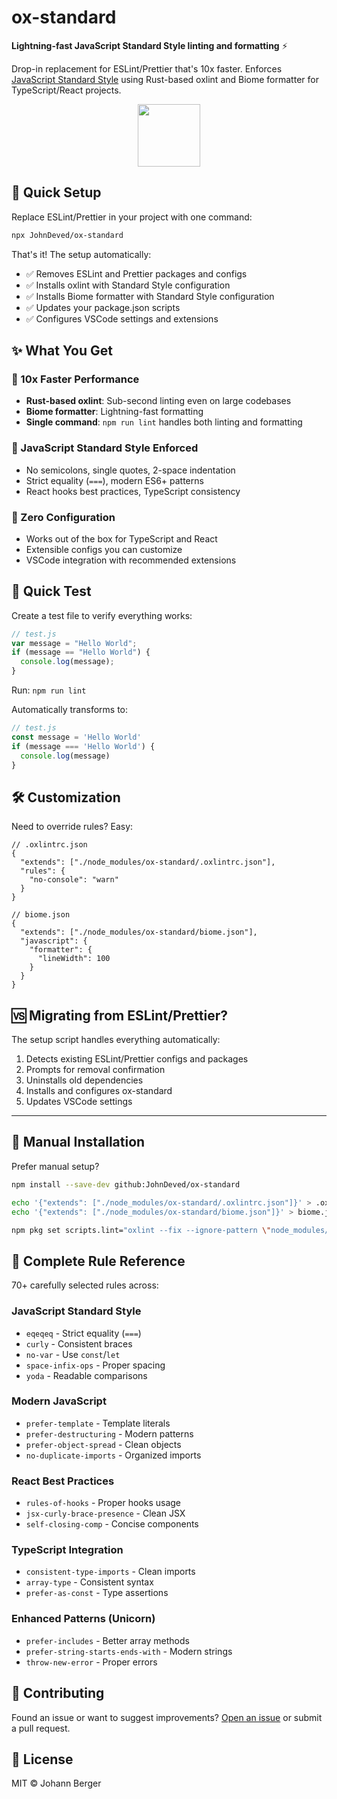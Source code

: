 # ox-standard

**Lightning-fast JavaScript Standard Style linting and formatting** ⚡

Drop-in replacement for ESLint/Prettier that's 10x faster. Enforces [JavaScript Standard Style](https://standardjs.com/) using Rust-based oxlint and Biome formatter for TypeScript/React projects.

<div align="center">
  <a href="https://standardjs.com/">
    <img src="https://github.com/user-attachments/assets/f2379480-28d3-453c-8c09-8bf7aaeede86" width="100px" />
  </a>
</div>

## 🚀 Quick Setup

Replace ESLint/Prettier in your project with one command:

```bash
npx JohnDeved/ox-standard
```

That's it! The setup automatically:
- ✅ Removes ESLint and Prettier packages and configs 
- ✅ Installs oxlint with Standard Style configuration
- ✅ Installs Biome formatter with Standard Style configuration
- ✅ Updates your package.json scripts
- ✅ Configures VSCode settings and extensions

## ✨ What You Get

### 🚀 10x Faster Performance
- **Rust-based oxlint**: Sub-second linting even on large codebases
- **Biome formatter**: Lightning-fast formatting
- **Single command**: `npm run lint` handles both linting and formatting

### 📏 JavaScript Standard Style Enforced
- No semicolons, single quotes, 2-space indentation
- Strict equality (`===`), modern ES6+ patterns
- React hooks best practices, TypeScript consistency

### 🎯 Zero Configuration
- Works out of the box for TypeScript and React
- Extensible configs you can customize
- VSCode integration with recommended extensions

## 🧪 Quick Test

Create a test file to verify everything works:

```javascript
// test.js
var message = "Hello World";
if (message == "Hello World") {
  console.log(message);
}
```

Run: `npm run lint`

Automatically transforms to:
```javascript
// test.js  
const message = 'Hello World'
if (message === 'Hello World') {
  console.log(message)
}
```

## 🛠 Customization

Need to override rules? Easy:

```jsonc
// .oxlintrc.json
{
  "extends": ["./node_modules/ox-standard/.oxlintrc.json"],
  "rules": {
    "no-console": "warn"
  }
}
```

```jsonc
// biome.json  
{
  "extends": ["./node_modules/ox-standard/biome.json"],
  "javascript": {
    "formatter": {
      "lineWidth": 100
    }
  }
}
```

## 🆚 Migrating from ESLint/Prettier?

The setup script handles everything automatically:
1. Detects existing ESLint/Prettier configs and packages
2. Prompts for removal confirmation  
3. Uninstalls old dependencies
4. Installs and configures ox-standard
5. Updates VSCode settings

---

## 📖 Manual Installation

Prefer manual setup?

```bash
npm install --save-dev github:JohnDeved/ox-standard

echo '{"extends": ["./node_modules/ox-standard/.oxlintrc.json"]}' > .oxlintrc.json
echo '{"extends": ["./node_modules/ox-standard/biome.json"]}' > biome.json

npm pkg set scripts.lint="oxlint --fix --ignore-pattern \"node_modules/**\" .; biome format --write ."
```

## 🔧 Complete Rule Reference

70+ carefully selected rules across:

### JavaScript Standard Style
- `eqeqeq` - Strict equality (`===`)
- `curly` - Consistent braces  
- `no-var` - Use `const`/`let`
- `space-infix-ops` - Proper spacing
- `yoda` - Readable comparisons

### Modern JavaScript  
- `prefer-template` - Template literals
- `prefer-destructuring` - Modern patterns
- `prefer-object-spread` - Clean objects
- `no-duplicate-imports` - Organized imports

### React Best Practices
- `rules-of-hooks` - Proper hooks usage
- `jsx-curly-brace-presence` - Clean JSX
- `self-closing-comp` - Concise components

### TypeScript Integration
- `consistent-type-imports` - Clean imports
- `array-type` - Consistent syntax  
- `prefer-as-const` - Type assertions

### Enhanced Patterns (Unicorn)
- `prefer-includes` - Better array methods
- `prefer-string-starts-ends-with` - Modern strings
- `throw-new-error` - Proper errors

## 🤝 Contributing

Found an issue or want to suggest improvements? [Open an issue](https://github.com/JohnDeved/ox-standard/issues) or submit a pull request.

## 📄 License

MIT © Johann Berger
